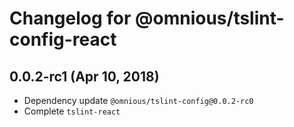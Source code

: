 # Changelog for @omnious/tslint-config-react

## 0.0.2-rc1 (Apr 10, 2018)

* Dependency update `@omnious/tslint-config@0.0.2-rc0`
* Complete `tslint-react`
